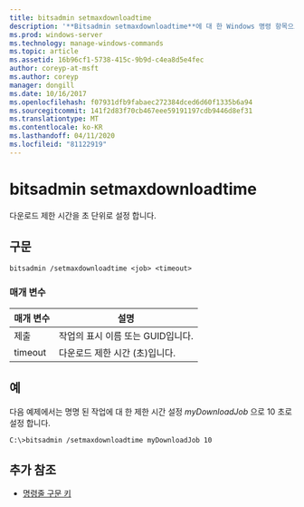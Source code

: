 ```yaml
---
title: bitsadmin setmaxdownloadtime
description: '**Bitsadmin setmaxdownloadtime**에 대 한 Windows 명령 항목으로, 다운로드 제한 시간 (초)을 설정 합니다.'
ms.prod: windows-server
ms.technology: manage-windows-commands
ms.topic: article
ms.assetid: 16b96cf1-5738-415c-9b9d-c4ea8d5e4fec
author: coreyp-at-msft
ms.author: coreyp
manager: dongill
ms.date: 10/16/2017
ms.openlocfilehash: f07931dfb9fabaec272384dced6d60f1335b6a94
ms.sourcegitcommit: 141f2d83f70cb467eee59191197cdb9446d8ef31
ms.translationtype: MT
ms.contentlocale: ko-KR
ms.lasthandoff: 04/11/2020
ms.locfileid: "81122919"
---
```

# <a name="bitsadmin-setmaxdownloadtime"></a>bitsadmin setmaxdownloadtime

다운로드 제한 시간을 초 단위로 설정 합니다.

## <a name="syntax"></a>구문

```
bitsadmin /setmaxdownloadtime <job> <timeout>
```

### <a name="parameters"></a>매개 변수

| 매개 변수 | 설명 |
| --------- | ----------- |
| 제출 | 작업의 표시 이름 또는 GUID입니다. |
| timeout | 다운로드 제한 시간 (초)입니다. |

## <a name="examples"></a>예

다음 예제에서는 명명 된 작업에 대 한 제한 시간 설정 *myDownloadJob* 으로 10 초로 설정 합니다.

```
C:\>bitsadmin /setmaxdownloadtime myDownloadJob 10
```

## <a name="additional-references"></a>추가 참조

- [명령줄 구문 키](command-line-syntax-key.md)